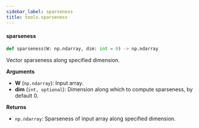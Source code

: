 ```yaml
---
sidebar_label: sparseness
title: tools.sparseness
---
```


#### sparseness

```python
def sparseness(W: np.ndarray, dim: int = 0) -> np.ndarray
```

Vector sparseness along specified dimension.

**Arguments**

* **W** (`np.ndarray`): Input array.
* **dim** (`int, optional`): Dimension along which to compute sparseness, by default 0.

**Returns**

* `np.ndarray`: Sparseness of input array along specified dimension.

